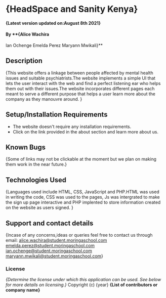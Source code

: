 # {HeadSpace and Sanity Kenya}
#### {Latest version updated on:August 8th 2021}
#### By **{Alice Wachira
Ian Ochenge
Emelda Perez
Maryann Mwikali}**
## Description
{This website offers a linkage between people affected by mental health issues and suitable psychiatrists.The website implements a simple UI that lets the user interact with the web and find a perfect listening ear who helps them out with their issues.The website incorporates different pages each meant to serve a different purpose that helps a user learn more about the company as they manouvre around. }
## Setup/Installation Requirements
* The website doesn't require any installation requirements.
* Click on the link provided in the about section and learn more about us.
## Known Bugs
{Some of links may not be clickable at the moment but we plan on making them work in the near future.}
## Technologies Used
{Languages used include HTML, CSS, JavaScript and PHP.HTML was used in writing the code, CSS was used to the pages, Js was intergrated to make the sign up page interactive and PHP implented to store information created on the website as users signed. }
## Support and contact details
{Incase of any concerns,ideas or queries feel free to contact us through email:
alice.wachira@student.moringaschool.com
emelda.perez@student.moringaschool.com
ian.ochenge@student.moringaschool.com
maryann.mwikali@student.moringaschool.com}
### License
*{Determine the license under which this application can be used.  See below for more details on licensing.}*
Copyright (c) {year} **{List of contributors or company name}**
